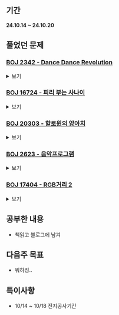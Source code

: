 ## 기간
**24.10.14 ~ 24.10.20**

## 풀었던 문제

### [BOJ 2342 - Dance Dance Revolution](https://www.acmicpc.net/problem/2342)
<details>
<summary>보기</summary> 

- 정보
    - Tier: GoldⅢ
    - Tag: dynamic_programming

- 타임라인
    - Problem Open: 10/14 13:00? 
    - Tag Open: --/-- --:--
    - Solve: 10/14 19:17

- 풀이
    - 동작을 11개의 번호로 나눠서 DP로 풀이 (ex. {0,0} -> 0번째 동작, {0,1} -> 1번째 동작...) + ({left, right}에서 left <= right)
    - $memo[i][j]$: i번째 동작에서 j번 동작을 취했을 때 힘의 최솟값 (j $\in$ 입력받은 발판위치가 무조건 들어가도록 하는 값)
    - $cost[i][j]$: i번 위치에서 j번 위치로 이동시 드는 힘의 값
    - $memo[i][j] = min{\sum_{k=0}^{11} memo[i - 1][k] + cost[k][j]}$

- 회고
    - 실 풀이시간 약 50분 (구현에 30분정도..)
    - 아.. DP 너무 어렵..

</details>

### [BOJ 16724 - 피리 부는 사나이](https://www.acmicpc.net/problem/16724)
<details>
<summary>보기</summary> 

- 정보
    - Tier: GoldⅢ
    - Tag: union_find

- 타임라인
    - Problem Open: 10/14 13:00? 
    - Tag Open: --/-- --:--
    - Solve: 10/14 19:43

- 풀이
    - 맵을 구역별로 나눈 2차원 배열 locNum을 생성하여 탐색과 갱신을 반복
    - 탐색시 사이클이 생기면 새로운 구역, 다른 구역에 도달하면 기존 구역에 포함된 것.
    - 새로 나온 구역의 개수 = 정답

- 회고
    - 실 풀이시간 약 30분 (구현에 20분정도..)

</details>

### [BOJ 20303 - 할로윈의 양아치](https://www.acmicpc.net/problem/20303)
<details>
<summary>보기</summary> 

- 정보
    - Tier: GoldⅢ
    - Tag: union_find, knapsack

- 타임라인
    - Problem Open: 10/14 13:00? 
    - Tag Open: --/-- --:--
    - Solve: 10/14 22:42

- 풀이
    - union find 사용 후 knapsack 문제로 풀이

- 회고
    - 실 풀이시간 약 70분? (구현에 60분정도..)
    - 자꾸 MLE나서 DP문젠가 싶었는데 union_find 함수 이상하게 짜놓음.. 정확히 이해하고 코드를 짜도록 하자
    - ```cpp
      void connect(int u, int v) {
        u = findParent(u);
        v = findParent(v);
        if (u < v) parent[v] = u;
        else parent[u] = v;
      }

</details>

### [BOJ 2623 - 음악프로그램](https://www.acmicpc.net/problem/2623)
<details>
<summary>보기</summary> 

- 정보
    - Tier: GoldⅢ
    - Tag: topological_sorting

- 타임라인
    - Problem Open: 10/14 23:00 
    - Tag Open: --/-- --:--
    - Solve: 10/14 23:14

- 풀이
    - 위상정렬을 활용하여 풀이
    - 보조 PD가 담당한 가수들을 입력받을 때, 중복된 에지 체크하지 않도록 주의하며 에지와 차수를 갱신함.
    - 0이 나올 조건을 제외함 = 사이클이 나오는 것 (특히 양방향 에지)
    - 주의점: 담당 가수의 수가 2명 미만일 경우도 있음.

- 회고
    - 사이클 여부를 체크하지 않아 WA가 났었음.
    - 알고리즘을 사용하기 위해 조건이 충족되었는지 확인하는 습관 가지기

</details>

### [BOJ 17404 - RGB거리 2](https://www.acmicpc.net/problem/17404)
<details>
<summary>보기</summary> 

- 정보
    - Tier: GoldⅣ
    - Tag: dynamic_programming

- 타임라인
    - Problem Open: 10/15 11:50 
    - Tag Open: --/-- --:--
    - Solve: 10/14 12:44

- 풀이
    - $dp[i][j]$ = 첫 시작 색이 $j/3$번째이고, 현재 색이 $j%3%일때 최소 누적 합
    - 정답 : $dp[N-1][k] (k \in {1, 2, 3, 5, 6, 7})$ -> 0, 4, 8번째 제외

- 회고
    - DP 어려워용

</details>

## 공부한 내용
- 책읽고 블로그에 남겨

## 다음주 목표
- 뭐하징..

## 특이사항
- 10/14 ~ 10/18 진지공사기간
